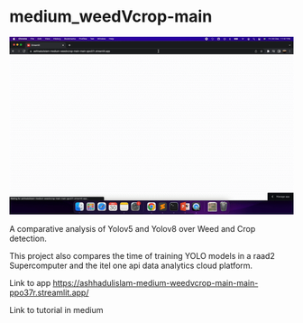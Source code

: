 # medium_weedVcrop-main


![Screen Capture](screenCap.gif)

A comparative analysis of Yolov5 and Yolov8 over Weed and Crop detection.

This project also compares the time of training YOLO models in a raad2 Supercomputer and the itel one api data analytics cloud platform.

Link to app
https://ashhadulislam-medium-weedvcrop-main-main-ppo37r.streamlit.app/

Link to tutorial in medium



